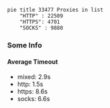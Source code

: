 
```mermaid
pie title 33477 Proxies in list
    "HTTP" : 22509
    "HTTPS": 4701
    "SOCKS" : 9880
```

### Some Info
#### Average Timeout

- mixed: 2.9s
- http: 1.5s
- https: 8.6s
- socks: 6.6s